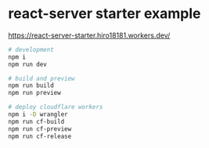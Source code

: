 # react-server starter example

<!-- TODO: [Try it on Stackblitz]() -->
<!-- TODO: init with degit, giget, tiged -->

https://react-server-starter.hiro18181.workers.dev/

```sh
# development
npm i
npm run dev

# build and preview
npm run build
npm run preview

# deploy cloudflare workers
npm i -D wrangler
npm run cf-build
npm run cf-preview
npm run cf-release
```
